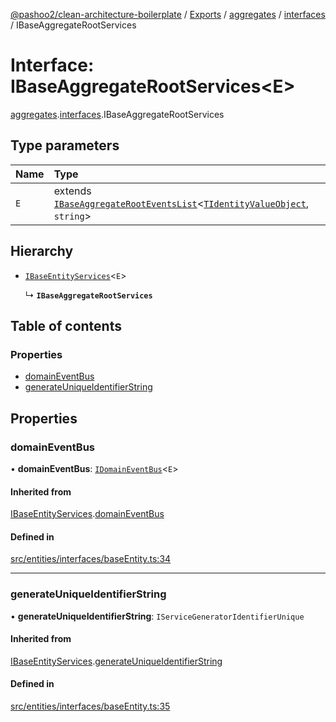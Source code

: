 [@pashoo2/clean-architecture-boilerplate](../README.md) / [Exports](../modules.md) / [aggregates](../modules/aggregates.md) / [interfaces](../modules/aggregates.interfaces.md) / IBaseAggregateRootServices

# Interface: IBaseAggregateRootServices<E\>

[aggregates](../modules/aggregates.md).[interfaces](../modules/aggregates.interfaces.md).IBaseAggregateRootServices

## Type parameters

| Name | Type |
| :------ | :------ |
| `E` | extends [`IBaseAggregateRootEventsList`](aggregates.interfaces.ibaseaggregaterooteventslist.md)<[`TIdentityValueObject`](../modules/valueobject.interfaces.md#tidentityvalueobject), `string`\> |

## Hierarchy

- [`IBaseEntityServices`](entities.interfaces.ibaseentityservices.md)<`E`\>

  ↳ **`IBaseAggregateRootServices`**

## Table of contents

### Properties

- [domainEventBus](aggregates.interfaces.ibaseaggregaterootservices.md#domaineventbus)
- [generateUniqueIdentifierString](aggregates.interfaces.ibaseaggregaterootservices.md#generateuniqueidentifierstring)

## Properties

### domainEventBus

• **domainEventBus**: [`IDomainEventBus`](events.interfaces.idomaineventbus.md)<`E`\>

#### Inherited from

[IBaseEntityServices](entities.interfaces.ibaseentityservices.md).[domainEventBus](entities.interfaces.ibaseentityservices.md#domaineventbus)

#### Defined in

[src/entities/interfaces/baseEntity.ts:34](https://github.com/pashoo2/clean-architecture-boilerplate/blob/5d0a725/src/entities/interfaces/baseEntity.ts#L34)

___

### generateUniqueIdentifierString

• **generateUniqueIdentifierString**: `IServiceGeneratorIdentifierUnique`

#### Inherited from

[IBaseEntityServices](entities.interfaces.ibaseentityservices.md).[generateUniqueIdentifierString](entities.interfaces.ibaseentityservices.md#generateuniqueidentifierstring)

#### Defined in

[src/entities/interfaces/baseEntity.ts:35](https://github.com/pashoo2/clean-architecture-boilerplate/blob/5d0a725/src/entities/interfaces/baseEntity.ts#L35)
